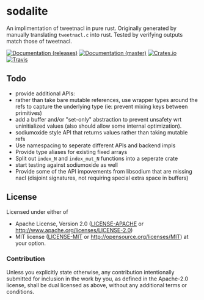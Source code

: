 # sodalite

An implimentation of tweetnacl in pure rust. Originally generated by manually translating `tweetnacl.c` into rust. Tested by verifying outputs match those of tweetnacl.

[![Documentation (releases)](https://img.shields.io/badge/documentation-release-brightgreen.svg?style=flat)](https://docs.rs/sodalite/)
[![Documentation (master)](https://img.shields.io/badge/documentation-master-yellow.svg?style=flat)](http://codyps.com/docs/sodalite/index.html)
[![Crates.io](https://img.shields.io/crates/v/sodalite.sgv?maxAge=2592000)](https://crates.io/crates/sodalite)
[![Travis](https://img.shields.io/travis/jmesmon/sodalite.svg?maxAge=2592000)](https://travis-ci.org/jmesmon/sodalite)

## Todo

 - provide additional APIs:
  - rather than take bare mutable references, use wrapper types around the refs to capture the underlying type (ie: prevent mixing keys between primitives)
  - add a buffer and/or "set-only" abstraction to prevent unsafety wrt uninitialized values (also should allow some internal optimization).
  - sodiumoxide style API that returns values rather than taking mutable refs
 - Use namespacing to seperate different APIs and backend impls
 - Provide type aliases for existing fixed arrays
 - Split out `index_N` and `index_mut_N` functions into a seperate crate
 - start testing against sodiumoxide as well
 - Provide some of the API impovements from libsodium that are missing nacl (disjoint signatures, not requiring special extra space in buffers)

## License

Licensed under either of
 * Apache License, Version 2.0 ([LICENSE-APACHE](LICENSE-APACHE) or http://www.apache.org/licenses/LICENSE-2.0)
  * MIT license ([LICENSE-MIT](LICENSE-MIT) or http://opensource.org/licenses/MIT)
  at your option.

### Contribution

Unless you explicitly state otherwise, any contribution intentionally submitted
for inclusion in the work by you, as defined in the Apache-2.0 license, shall be dual licensed as above, without any
additional terms or conditions.
